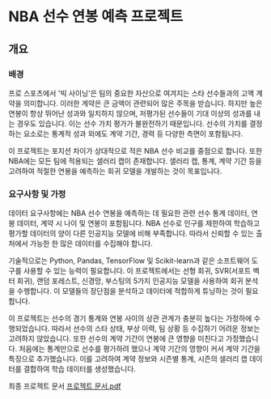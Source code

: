 # NBA 선수 연봉 예측 프로젝트

## 개요

### 배경

프로 스포츠에서 '빅 사이닝'은 팀의 중요한 자산으로 여겨지는 스타 선수들과의 고액 계약을 의미합니다. 이러한 계약은 큰 금액이 관련되어 많은 주목을 받습니다. 하지만 높은 연봉이 항상 뛰어난 성과와 일치하지 않으며, 저평가된 선수들이 기대 이상의 성과를 내는 경우도 있습니다. 이는 선수 가치 평가가 불완전하기 때문입니다. 선수의 가치를 결정하는 요소로는 통계적 성과 외에도 계약 기간, 경력 등 다양한 측면이 포함됩니다.

이 프로젝트는 포지션 차이가 상대적으로 적은 NBA 선수 비교를 중점으로 합니다. 또한 NBA에는 모든 팀에 적용되는 샐러리 캡이 존재합니다. 샐러리 캡, 통계, 계약 기간 등을 고려하여 적절한 연봉을 예측하는 회귀 모델을 개발하는 것이 목표입니다.

### 요구사항 및 가정

데이터 요구사항에는 NBA 선수 연봉을 예측하는 데 필요한 관련 선수 통계 데이터, 연봉 데이터, 계약 시 나이 및 연봉이 포함됩니다. NBA 선수로 인구를 제한하여 학습하고 평가할 데이터의 양이 다른 인공지능 모델에 비해 부족합니다. 따라서 신뢰할 수 있는 출처에서 가능한 한 많은 데이터를 수집해야 합니다.

기술적으로는 Python, Pandas, TensorFlow 및 Scikit-learn과 같은 소프트웨어 도구를 사용할 수 있는 능력이 필요합니다. 이 프로젝트에서는 선형 회귀, SVR(서포트 벡터 회귀), 랜덤 포레스트, 신경망, 부스팅의 5가지 인공지능 모델을 사용하여 회귀 분석을 수행합니다. 이 모델들의 장단점을 분석하고 데이터에 적합하게 튜닝하는 것이 필요합니다.

이 프로젝트는 선수의 경기 통계와 연봉 사이의 상관 관계가 충분히 높다는 가정하에 수행되었습니다. 따라서 선수의 스타 상태, 부상 이력, 팀 상황 등 수집하기 어려운 정보는 고려하지 않았습니다. 또한 선수의 계약 기간이 연봉에 큰 영향을 미친다고 가정했습니다. 처음에는 통계만으로 선수를 평가하려 했으나 계약 기간의 영향이 커서 계약 기간을 특징으로 추가했습니다. 이를 고려하여 계약 정보와 시즌별 통계, 시즌의 샐러리 캡 데이터를 결합하여 학습 데이터를 생성했습니다.


최종 프로젝트 문서 [프로젝트 문서.pdf](https://github.com/user-attachments/files/16409835/default.pdf)
